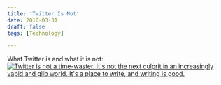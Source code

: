 ```yaml
---
title: 'Twitter Is Not'
date: 2010-03-31
draft: false
tags: [Technology]

---
```


What Twitter is and what it is not: [![Twitter is not a time-waster. It's not the next culprit in an increasingly vapid and glib world. It's a place to write, and writing is good.](https://chrisenns.com/wp-content/uploads/2010/03/twitterisnot-300x138.jpg "Twitter Is Not")](http://twitter.com/johnroderick/statuses/11326331686)